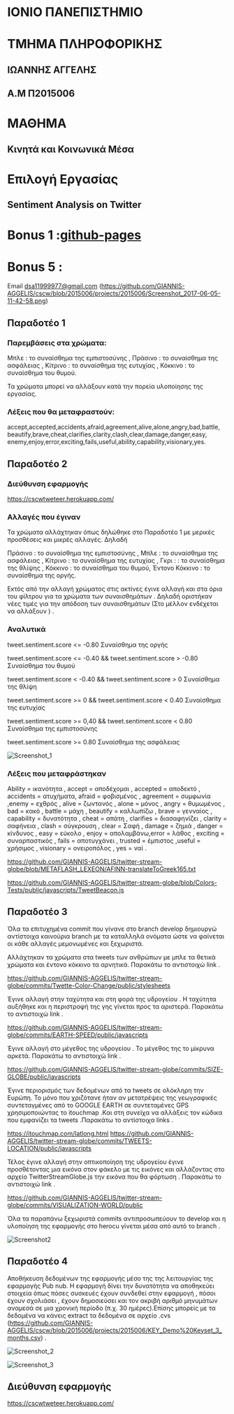 # ΙΟΝΙΟ ΠΑΝΕΠΙΣΤΗΜΙΟ


# ΤΜΗΜΑ ΠΛΗΡΟΦΟΡΙΚΗΣ

## ΙΩΑΝΝΗΣ ΑΓΓΕΛΗΣ 
## Α.Μ Π2015006

# ΜΑΘΗΜΑ
## Κινητά και Κοινωνικά Μέσα

# Επιλογή Εργασίας
## Sentiment Analysis on Twitter

# Bonus 1 :[github-pages](https://giannis-aggelis.github.io/Architect.csws/)
# Bonus 5 :
Email dsa11999977@gmail.com (https://github.com/GIANNIS-AGGELIS/cscw/blob/2015006/projects/2015006/Screenshot_2017-06-05-11-42-58.png)

## Παραδοτέο 1
### Παρεμβάσεις στα χρώματα:

Μπλε : το συναίσθημα της εμπιστοσύνης ,
Πράσινο : το συναίσθημα της ασφάλειας ,
Κίτρινο : το συναίσθημα της ευτυχίας ,
Κόκκινο : το συναίσθημα του θυμού.

Τα χρώματα μπορεί να αλλάξουν κατά την πορεία υλοποίησης της εργασίας.

### Λέξεις που θα μεταφραστούν:

accept,accepted,accidents,afraid,agreement,alive,alone,angry,bad,battle,
beautify,brave,cheat,clarifies,clarity,clash,clear,damage,danger,easy,
enemy,enjoy,error,exciting,fails,useful,ability,capability,visionary,yes.	

## Παραδοτέο 2


### Διεύθυνση εφαρμογής

https://cscwtweteer.herokuapp.com/


### Αλλαγές που έγιναν
Τα χρώματα αλλάχτηκαν όπως δηλώθηκε στο Παραδοτέο 1 με μερικές προσθέσεις και μικρές αλλαγές.  Δηλαδή

Πράσινο : το συναίσθημα της εμπιστοσύνης ,
Μπλε : το συναίσθημα της ασφάλειας ,
Κίτρινο : το συναίσθημα της ευτυχίας ,
Γκρι :  : το συναίσθημα της θλίψης  , 
Κόκκινο : το συναίσθημα του θυμού, 
Έντονο Κόκκινο : το συναίσθημα της οργής.

Εκτός από την αλλαγή χρώματος στις ακτίνες έγινε αλλαγή και στα όρια του φίλτρου για τα χρώματα  των συναισθημάτων .  Δηλαδή οριστήκαν νέες τιμές για την απόδοση  των συναισθημάτων (Στο μέλλον ενδέχεται να αλλάξουν ) .
### Αναλυτικά
 tweet.sentiment.score  <=  -0.80  Συναίσθημα της οργής
 
tweet.sentiment.score  <=  -0.40 &&  tweet.sentiment.score  >  -0.80  Συναίσθημα του θυμού

tweet.sentiment.score  < -0.40 &&  tweet.sentiment.score  >  0  Συναίσθημα της θλίψη

tweet.sentiment.score   >=   0  &&  tweet.sentiment.score  <  0.40     Συναίσθημα της ευτυχίας

tweet.sentiment.score  >=  0,40 && tweet.sentiment.score  < 0.80   Συναίσθημα της εμπιστοσύνης

tweet.sentiment.score  >=  0.80   Συναίσθημα της ασφάλειας


![Screenshot_1](Screenshot1.png)

### Λέξεις που μεταφράστηκαν
Ability  = ικανότητα , accept = αποδέχομαι ,  accepted  = αποδεκτό ,  accidents  = ατυχήματα, afraid	= φοβισμένος ,  agreement = συμφωνία ,enemy = εχθρός ,  alive =  ζωντανός ,  alone = μόνος ,  angry = θυμωμένος ,  bad = κακό , battle = μάχη , beautify = καλλωπίζω , brave = γενναίος , capability =  δυνατότητα ,  cheat =  απάτη  ,  clarifies = διασαφηνίζει ,  clarity = σαφήνεια ,  clash  = σύγκρουση ,  clear = Σαφή , damage = ζημιά ,  danger = κίνδυνος ,  easy = εύκολο , enjoy  = απολαμβάνω,error = λάθος , exciting	 = συναρπαστικός ,  fails = αποτυγχάνει  ,  trusted = έμπιστος ,useful = χρήσιμος , visionary = ονειροπόλος , yes = ναί .

https://github.com/GIANNIS-AGGELIS/twitter-stream-globe/blob/METAFLASH_LEXEON/AFINN-translateToGreek165.txt

https://github.com/GIANNIS-AGGELIS/twitter-stream-globe/blob/Colors-Tests/public/javascripts/TweetBeacon.js

## Παραδοτέο 3

Όλα τα επιτυχημένα commit που γίνανε στο branch develop δημιουργώ αντίστοιχα καινούρια   branch  με τα καταλληλά ονόματα   ώστε να φαίνεται οι κάθε αλλαγές  μεμονωμένες και ξεχωριστά.  

Αλλάχτηκαν τα χρώματα στα tweets των ανθρώπων με μπλε τα θετικά χρώματα  και έντονο κόκκινο τα αρνητικά. Παρακάτω το αντιστοιχώ link .

 https://github.com/GIANNIS-AGGELIS/twitter-stream-globe/commits/Twette-Color-Change/public/stylesheets
 
Έγινε αλλαγή στην ταχύτητα και στη φορά της   υδρογείου . Η ταχύτητα αυξήθηκε   και η περιστροφή της γης γίνεται προς τα αριστερά.  Παρακάτω το αντιστοιχώ link .

https://github.com/GIANNIS-AGGELIS/twitter-stream-globe/commits/EARTH-SPEED/public/javascripts

Έγινε αλλαγή στο μέγεθος της υδρογείου . Το μέγεθος  της το  μίκρυνα αρκετά.  Παρακάτω το αντιστοιχώ link .

https://github.com/GIANNIS-AGGELIS/twitter-stream-globe/commits/SIZE-GLOBE/public/javascripts

Έγινε περιορισμός των δεδομένων από τα tweets σε ολόκληρη την  Ευρώπη.  Το μόνο που χριζότανε ήταν αν μετατρέψεις της  γεωγραφικές συντεταγμένες από το  GOOGLE EARTH σε συντεταμένες GPS χρησιμοποιώντας το  itouchmap .Και στη συνείχα να αλλάξεις τον κώδικα που εμφανίζει τα tweets .Παρακάτω το αντίστοιχα links .

https://itouchmap.com/latlong.html
https://github.com/GIANNIS-AGGELIS/twitter-stream-globe/commits/TWEETS-LOCATION/public/javascripts

Τέλος έγινε αλλαγή στην οπτικοποίηση  της υδρογείου έγινε  προσθέτοντας μια εικόνα στον φάκελο με τις εικόνες και αλλάζοντας στο αρχείο  TwitterStreamGlobe.js την εικόνα που θα φόρτωση . Παρακάτω το αντιστοιχώ link .

https://github.com/GIANNIS-AGGELIS/twitter-stream-globe/commits/VISUALIZATION-WORLD/public

Όλα τα παραπάνω ξεχωριστά  commits  αντιπροσωπεύουν το develop  και η υλοποίηση της εφαρμογής στο herocu  γίνεται μέσα από αυτό το branch .


![Screenshot2](Screenshot2.png)


## Παραδοτέο 4

Αποθήκευση δεδομένων της εφαρμογής μέσο της της λειτουργίας της εφαρμογής Pub nub. Η εφαρμογή δίνει την δυνατότητα να αποθηκεύει στοιχεία όπως πόσες συσκευές έχουν συνδεθεί στην εφαρμογή  , πόσοι έχουν σχολιάσει , έχουν δημοσιεύσει και τον ακριβή αριθμό μηνυμάτων αναμεσά σε μια  χρονική περίοδο (π.χ. 30 ημέρες).Επίσης μπορείς με τα δεδομένα  να κάνεις extract τα δεδομένα σε αρχείο .cvs (https://github.com/GIANNIS-AGGELIS/cscw/blob/2015006/projects/2015006/KEY_Demo%20Keyset_3_months.csv)  .

![Screenshot_2](Screenshot_2.png)

![Screenshot_3](Screenshot_3.png)






## Διεύθυνση εφαρμογής

https://cscwtweteer.herokuapp.com/
